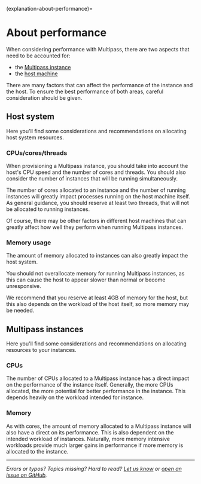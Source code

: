 (explanation-about-performance)=
# About performance

When considering performance with Multipass, there are two aspects that need to be accounted for:

* the [Multipass instance](/explanation/instance) 
* the [host machine](/explanation/host)

There are many factors that can affect the performance of the instance and the host.  To ensure the best performance of both areas, careful consideration should be given. 

## Host system

Here you'll find some considerations and recommendations on allocating host system resources.

### CPUs/cores/threads

When provisioning a Multipass instance, you should take into account the host's CPU speed and the number of cores and threads.  You should also consider the number of instances that will be running simultaneously.  

The number of cores allocated to an instance and the number of running instances will greatly impact processes running on the host machine itself.  As general guidance, you should reserve at least two threads, that will not be allocated to running instances.  

Of course, there may be other factors in different host machines that can greatly affect how well they perform when running Multipass instances.

### Memory usage

The amount of memory allocated to instances can also greatly impact the host system. 

You should not overallocate memory for running Multipass instances, as this can cause the host to appear slower than normal or become unresponsive.  

We recommend that you reserve at least 4GB of memory for the host, but this also depends on the workload of the host itself, so more memory may be needed.

## Multipass instances

Here you'll find some considerations and recommendations on allocating resources to your instances.

### CPUs

The number of CPUs allocated to a Multipass instance has a direct impact on the performance of the instance itself.  Generally, the more CPUs allocated, the more potential for better performance in the instance.  This depends heavily on the workload intended for instance.

### Memory

As with cores, the amount of memory allocated to a Multipass instance will also have a direct on its performance.  This is also dependent on the intended workload of instances. Naturally, more memory intensive workloads provide much larger gains in performance if more memory is allocated to the instance.

---

*Errors or typos? Topics missing? Hard to read? <a href="https://docs.google.com/forms/d/e/1FAIpQLSd0XZDU9sbOCiljceh3rO_rkp6vazy2ZsIWgx4gsvl_Sec4Ig/viewform?usp=pp_url&entry.317501128=https://multipass.run/docs/about-performance" target="_blank">Let us know</a> or <a href="https://github.com/canonical/multipass/issues/new/choose" target="_blank">open an issue on GitHub</a>.*


